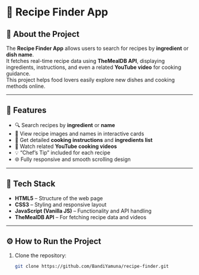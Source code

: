 # 🍳 Recipe Finder App

## 📖 About the Project
The **Recipe Finder App** allows users to search for recipes by **ingredient** or **dish name**.  
It fetches real-time recipe data using **TheMealDB API**, displaying ingredients, instructions, and even a related **YouTube video** for cooking guidance.  
This project helps food lovers easily explore new dishes and cooking methods online.

---

## 🎯 Features
- 🔍 Search recipes by **ingredient** or **name**  
- 📸 View recipe images and names in interactive cards  
- 📜 Get detailed **cooking instructions** and **ingredients list**  
- 🎥 Watch related **YouTube cooking videos**  
- 💡 “Chef’s Tip” included for each recipe  
- 🌐 Fully responsive and smooth scrolling design  

---

## 🧰 Tech Stack
- **HTML5** – Structure of the web page  
- **CSS3** – Styling and responsive layout  
- **JavaScript (Vanilla JS)** – Functionality and API handling  
- **TheMealDB API** – For fetching recipe data and videos  

---

## ⚙️ How to Run the Project
1. Clone the repository:
   ```bash
   git clone https://github.com/BandiYamuna/recipe-finder.git
